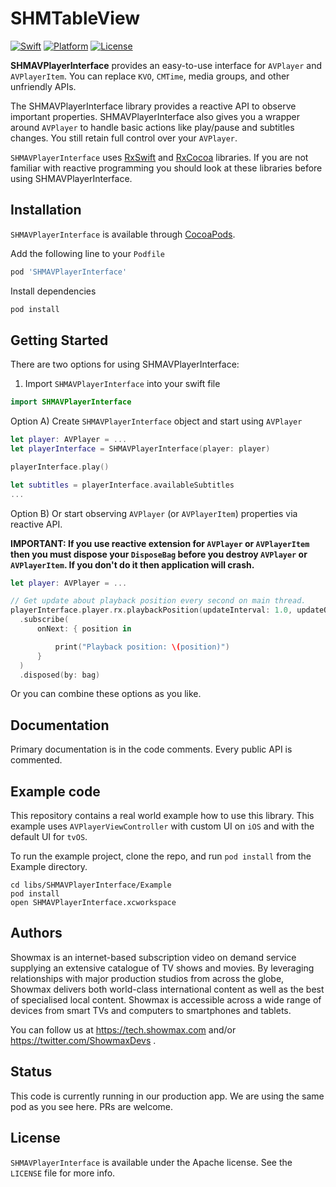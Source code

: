# SHMTableView

[![Swift][swift-badge]][swift-url]
[![Platform][platform-badge]][platform-url]
[![License](https://img.shields.io/badge/License-Apache%202.0-blue.svg)](https://opensource.org/licenses/Apache-2.0)

**SHMAVPlayerInterface** provides an easy-to-use interface for `AVPlayer` and `AVPlayerItem`. You can replace `KVO`, `CMTime`, media groups, and other unfriendly APIs.

The SHMAVPlayerInterface library provides a reactive API to observe important properties. SHMAVPlayerInterface also gives you a wrapper around `AVPlayer` to handle basic actions like play/pause and subtitles changes. You still retain full control over your `AVPlayer`.

`SHMAVPlayerInterface` uses [RxSwift](https://github.com/ReactiveX/RxSwift) and [RxCocoa](https://github.com/ReactiveX/RxSwift) libraries. If you are not familiar with reactive programming you should look at these libraries before using SHMAVPlayerInterface.

## Installation

`SHMAVPlayerInterface` is available through [CocoaPods](http://cocoapods.org).

Add the following line to your `Podfile`

```ruby
pod 'SHMAVPlayerInterface'
```

Install dependencies

```bash
pod install
```

## Getting Started

There are two options for using SHMAVPlayerInterface:

1) Import `SHMAVPlayerInterface` into your swift file

```swift
import SHMAVPlayerInterface
```

Option A) Create `SHMAVPlayerInterface` object and start using `AVPlayer`

```swift
let player: AVPlayer = ...
let playerInterface = SHMAVPlayerInterface(player: player)

playerInterface.play()

let subtitles = playerInterface.availableSubtitles
...
```

Option B) Or start observing `AVPlayer` (or `AVPlayerItem`) properties via reactive API.

**IMPORTANT: If you use reactive extension for `AVPlayer` or `AVPlayerItem` then you must dispose your `DisposeBag` before you destroy `AVPlayer` or `AVPlayerItem`. If you don't do it then application will crash.**

```swift
let player: AVPlayer = ...

// Get update about playback position every second on main thread.
playerInterface.player.rx.playbackPosition(updateInterval: 1.0, updateQueue: nil)
  .subscribe(
      onNext: { position in

          print("Playback position: \(position)")
      }
  )
  .disposed(by: bag)
```

Or you can combine these options as you like.

## Documentation

Primary documentation is in the code comments. Every public API is commented.

## Example code

This repository contains a real world example how to use this library. This example uses `AVPlayerViewController` with custom UI on `iOS` and with the default UI for `tvOS`.

To run the example project, clone the repo, and run `pod install` from the Example directory.

```
cd libs/SHMAVPlayerInterface/Example
pod install
open SHMAVPlayerInterface.xcworkspace
```

## Authors

Showmax is an internet-based subscription video on demand service supplying an extensive catalogue of TV shows and movies. By leveraging relationships with major production studios from across the globe, Showmax delivers both world-class international content as well as the best of specialised local content. Showmax is accessible across a wide range of devices from smart TVs and computers to smartphones and tablets.

You can follow us at https://tech.showmax.com and/or https://twitter.com/ShowmaxDevs .

## Status

This code is currently running in our production app. We are using the same pod as you see here. PRs are welcome.

## License

`SHMAVPlayerInterface` is available under the Apache license. See the `LICENSE` file for more info.

[swift-badge]: https://img.shields.io/badge/Swift-3.1-orange.svg?style=flat
[swift-url]: https://swift.org
[platform-badge]: https://img.shields.io/badge/Platforms-iOS%20+%20tvOS-lightgray.svg?style=flat
[platform-url]: https://swift.org
[mit-badge]: https://img.shields.io/badge/License-MIT-blue.svg?style=flat
[mit-url]: https://tldrlegal.com/license/mit-license
[travis-badge]: https://travis-ci.org/showmax/shmtableview.svg?branch=master
[travis-url]: https://travis-ci.org/showmax/shmtableview
